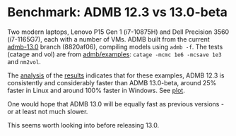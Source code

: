 # Benchmark: ADMB 12.3 vs 13.0-beta

Two modern laptops, Lenovo P15 Gen 1 (i7-10875H) and Dell Precision 3560
(i7-1165G7), each with a number of VMs. ADMB built from the current
[admb-13.0](https://github.com/admb-project/admb/tree/admb-13.0) branch
(8820af06), compiling models using `admb -f`. The tests (catage and vol) are
from
[admb/examples](https://github.com/admb-project/admb/tree/main/examples/admb):
`catage -mcmc 1e6 -mcsave 1e3` and `nm2vol`.

The [analysis](analysis.R) of the [results](results.csv) indicates that for
these examples, ADMB 12.3 is consistently and considerably faster than ADMB
13.0-beta, around 25% faster in Linux and around 100% faster in Windows. See
[plot](plot.pdf).

One would hope that ADMB 13.0 will be equally fast as previous versions - or at
least not much slower.

This seems worth looking into before releasing 13.0.
